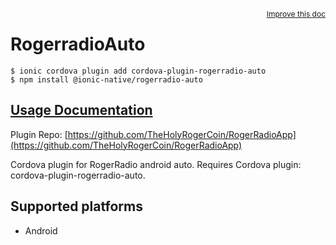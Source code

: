 <a style="float:right;font-size:12px;" href="http://github.com/ionic-team/ionic-native/edit/master/src/@ionic-native/plugins/rogerradio-auto/index.ts#L14">
  Improve this doc
</a>

# RogerradioAuto

```
$ ionic cordova plugin add cordova-plugin-rogerradio-auto
$ npm install @ionic-native/rogerradio-auto
```

## [Usage Documentation](https://ionicframework.com/docs/native/rogerradio-auto/)

Plugin Repo: [https://github.com/TheHolyRogerCoin/RogerRadioApp](https://github.com/TheHolyRogerCoin/RogerRadioApp)

Cordova plugin for RogerRadio android auto.
Requires Cordova plugin: cordova-plugin-rogerradio-auto.

## Supported platforms

- Android
  


